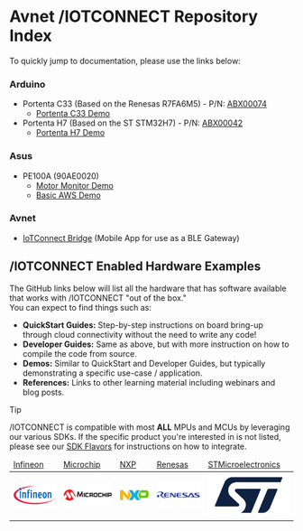 # Avnet /IOTCONNECT Repository Index
To quickly jump to documentation, please use the links below:

### Arduino
* Portenta C33 (Based on the Renesas R7FA6M5) - P/N:  [ABX00074](https://www.newark.com/arduino/abx00074/portenta-c33-som-32bit-arm-cortex/dp/77AK2285) 
	* [Portenta C33 Demo](https://github.com/avnet-iotconnect/iotc-arduino-pro-portenta-c33-demo)
* Portenta H7 (Based on the ST STM32H7) - P/N:  [ABX00042](https://www.newark.com/arduino/abx00042/portenta-h7-dev-brd-cortex-m4f/dp/67AH8877)
	* [Portenta H7 Demo](https://github.com/avnet-iotconnect/iotc-arduino-pro-portenta-h7-demo)

### Asus
* PE100A (90AE0020)
	* [Motor Monitor Demo](https://github.com/avnet-iotconnect/iotc-python-examples/tree/main/PE100A_Motor_Monitor_Demo)
	* [Basic AWS Demo](https://github.com/avnet-iotconnect/iotc-python-examples/tree/main/PE100A_Basic_AWS_Demo)

### Avnet
* [IoTConnect Bridge](https://github.com/avnet-iotconnect/iotc-gateway-mobile-app) (Mobile App for use as a BLE Gateway)

## /IOTCONNECT Enabled Hardware Examples
The GitHub links below will list all the hardware that has software available that works with /IOTCONNECT "out of the box."  
You can expect to find things such as:
* **QuickStart Guides:** Step-by-step instructions on board bring-up through cloud connectivity without the need to write any code!
* **Developer Guides:** Same as above, but with more instruction on how to compile the code from source.
* **Demos:** Similar to QuickStart and Developer Guides, but typically demonstrating a specific use-case / application.
* **References:** Links to other learning material including webinars and blog posts.

> [!TIP]
> /IOTCONNECT is compatible with most **ALL** MPUs and MCUs by leveraging our various SDKs. If the specific product you're interested in is not listed, please see our [SDK Flavors](https://docs.iotconnect.io/iotconnect/sdk/sdk-flavors/) for instructions on how to integrate.

<table><thead>
  <tr>
    <td><a href="/partners/infineon/readme.md">Infineon</a></td>
    <td><a href="/partners/microchip/readme.md">Microchip</a></td>
    <td><a href="/partners/nxp/readme.md">NXP</a></td>
    <td><a href="/partners/renesas/readme.md">Renesas</a></td>
    <td><a href="/partners/st/readme.md">STMicroelectronics</a></td>
  </tr></thead>
  <tr>
    <td><img src="/partners/infineon/infineon-logo.png"></td>
    <td><img src="/partners/microchip/microchip-logo.png"></td>
    <td><img src="/partners/nxp/nxp-logo.png"></td>
    <td><img src="/partners/renesas/renesas-logo.png"></td>
    <td><img src="/partners/st/st-logo.png"></td>
  </tr>
</table>
